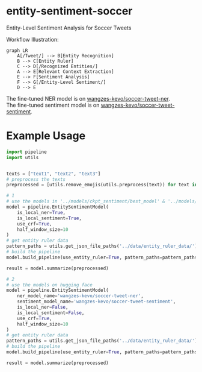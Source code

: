# entity-sentiment-soccer
Entity-Level Sentiment Analysis for Soccer Tweets

Workflow Illustration:
```mermaid
graph LR
    A[/Tweet/] --> B[Entity Recognition]
    B --> C[Entity Ruler]
    C --> D[/Recognized Entities/]
    A --> E[Relevant Context Extraction]
    E --> F[Sentiment Analysis]
    F --> G[/Entity-Level Sentiment/]
    D --> E
```

The fine-tuned NER model is on [wangzes-kevo/soccer-tweet-ner](https://huggingface.co/wangzes-kevo/soccer-tweet-ner).\
The fine-tuned sentiment model is on [wangzes-kevo/soccer-tweet-sentiment](https://huggingface.co/wangzes-kevo/soccer-tweet-sentiment).


# Example Usage
```Python
import pipeline
import utils


texts = ["text1", "text2", "text3"]
# preprocess the texts
preprocessed = [utils.remove_emojis(utils.preprocess(text)) for text in texts]

# 1
# use the models in '../models/ckpt_sentiment/best_model' & '../models/ckpt_ner/best_model'
model = pipeline.EntitySentimentModel(
    is_local_ner=True,
    is_local_sentiment=True,
    use_crf=True,
    half_window_size=10
)
# get entity ruler data
pattern_paths = utils.get_json_file_paths('../data/entity_ruler_data/')
# build the pipeline
model.build_pipeline(use_entity_ruler=True, pattern_paths=pattern_paths)

result = model.summarize(preprocessed)

# 2
# use the models on hugging face
model = pipeline.EntitySentimentModel(
    ner_model_name='wangzes-kevo/soccer-tweet-ner',
    sentiment_model_name='wangzes-kevo/soccer-tweet-sentiment',
    is_local_ner=False,
    is_local_sentiment=False,
    use_crf=True,
    half_window_size=10
)
# get entity ruler data
pattern_paths = utils.get_json_file_paths('../data/entity_ruler_data/')
# build the pipeline
model.build_pipeline(use_entity_ruler=True, pattern_paths=pattern_paths)

result = model.summarize(preprocessed)
```
